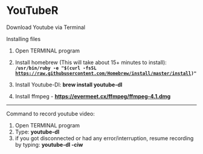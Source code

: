# YouTubeR
Download Youtube via Terminal  

Installing files
1. Open TERMINAL program 
2. Install homebrew (This will take about 15+ minutes to install): <code><strong> /usr/bin/ruby -e "$(curl -fsSL https://raw.githubusercontent.com/Homebrew/install/master/install)" </strong></code>

3. Install Youtube-Dl: <strong> brew install youtube-dl </strong>

4. Install ffmpeg - <strong> https://evermeet.cx/ffmpeg/ffmpeg-4.1.dmg </strong>

----------------------------------------------------------------------------------------------------------
Command to record youtube video:
1. Open TERMINAL program
2. Type: <strong> youtube-dl <youtube link> </strong>
3. if you got disconnected or had any error/interruption, resume recording by typing: <strong> youtube-dl -ciw <youtube link> </strong>